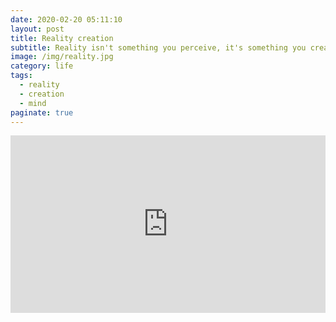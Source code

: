 ```yaml
---
date: 2020-02-20 05:11:10
layout: post
title: Reality creation
subtitle: Reality isn't something you perceive, it's something you create in your mind. 
image: /img/reality.jpg
category: life
tags:
  - reality
  - creation
  - mind
paginate: true
---
```


<div style="max-width:854px"><div style="position:relative;height:0;padding-bottom:56.25%"><iframe src="https://embed.ted.com/talks/lang/en/isaac_lidsky_what_reality_are_you_creating_for_yourself" width="854" height="480" style="position:absolute;left:0;top:0;width:100%;height:100%" frameborder="0" scrolling="no" allowfullscreen></iframe></div></div>